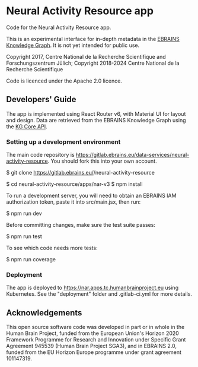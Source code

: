 # Neural Activity Resource app

Code for the Neural Activity Resource app.

This is an experimental interface for in-depth metadata in the [EBRAINS Knowledge Graph](https://kg.ebrains.eu).
It is not yet intended for public use.

Copyright 2017, Centre National de la Recherche Scientifique and Forschungszentrum Jülich;
Copyright 2018-2024 Centre National de la Recherche Scientifique

Code is licenced under the Apache 2.0 licence.

## Developers' Guide

The app is implemented using React Router v6, with Material UI for layout and design.
Data are retrieved from the EBRAINS Knowledge Graph using the [KG Core API](https://docs.kg.ebrains.eu/).

### Setting up a development environment

The main code repository is https://gitlab.ebrains.eu/data-services/neural-activity-resource.
You should fork this into your own account.

  $ git clone https://gitlab.ebrains.eu/<your account>/neural-activity-resource

  $ cd neural-activity-resource/apps/nar-v3
  $ npm install

To run a development server, you will need to obtain an EBRAINS IAM authorization token,
paste it into src/main.jsx, then run:

  $ npm run dev

Before committing changes, make sure the test suite passes:

  $ npm run test

To see which code needs more tests:

  $ npm run coverage


### Deployment

The app is deployed to https://nar.apps.tc.humanbrainproject.eu using Kubernetes.
See the "deployment" folder and .gitlab-ci.yml for more details.


## Acknowledgements
This open source software code was developed in part or in whole in the Human Brain Project, funded from the European Union's Horizon 2020 Framework Programme for Research and Innovation under Specific Grant Agreement 945539 (Human Brain Project SGA3), and in EBRAINS 2.0, funded from the EU Horizon Europe programme under grant agreement 101147319.
